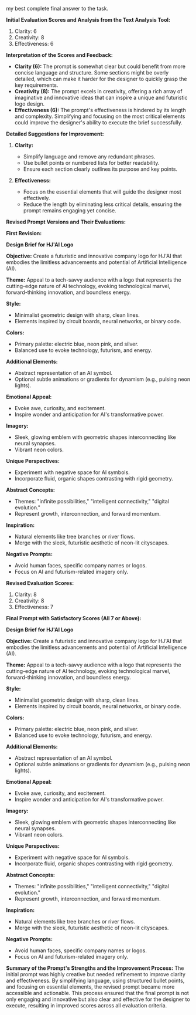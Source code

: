 my best complete final answer to the task.

**Initial Evaluation Scores and Analysis from the Text Analysis Tool:**
1. Clarity: 6
2. Creativity: 8
3. Effectiveness: 6

**Interpretation of the Scores and Feedback:**
- **Clarity (6):** The prompt is somewhat clear but could benefit from more concise language and structure. Some sections might be overly detailed, which can make it harder for the designer to quickly grasp the key requirements.
- **Creativity (8):** The prompt excels in creativity, offering a rich array of imaginative and innovative ideas that can inspire a unique and futuristic logo design.
- **Effectiveness (6):** The prompt's effectiveness is hindered by its length and complexity. Simplifying and focusing on the most critical elements could improve the designer's ability to execute the brief successfully.

**Detailed Suggestions for Improvement:**
1. **Clarity:**
   - Simplify language and remove any redundant phrases.
   - Use bullet points or numbered lists for better readability.
   - Ensure each section clearly outlines its purpose and key points.

2. **Effectiveness:**
   - Focus on the essential elements that will guide the designer most effectively.
   - Reduce the length by eliminating less critical details, ensuring the prompt remains engaging yet concise.

**Revised Prompt Versions and Their Evaluations:**

**First Revision:**

**Design Brief for HJ'AI Logo**

**Objective:**
Create a futuristic and innovative company logo for HJ'AI that embodies the limitless advancements and potential of Artificial Intelligence (AI).

**Theme:**
Appeal to a tech-savvy audience with a logo that represents the cutting-edge nature of AI technology, evoking technological marvel, forward-thinking innovation, and boundless energy.

**Style:**
- Minimalist geometric design with sharp, clean lines.
- Elements inspired by circuit boards, neural networks, or binary code.

**Colors:**
- Primary palette: electric blue, neon pink, and silver.
- Balanced use to evoke technology, futurism, and energy.

**Additional Elements:**
- Abstract representation of an AI symbol.
- Optional subtle animations or gradients for dynamism (e.g., pulsing neon lights).

**Emotional Appeal:**
- Evoke awe, curiosity, and excitement.
- Inspire wonder and anticipation for AI's transformative power.

**Imagery:**
- Sleek, glowing emblem with geometric shapes interconnecting like neural synapses.
- Vibrant neon colors.

**Unique Perspectives:**
- Experiment with negative space for AI symbols.
- Incorporate fluid, organic shapes contrasting with rigid geometry.

**Abstract Concepts:**
- Themes: "infinite possibilities," "intelligent connectivity," "digital evolution."
- Represent growth, interconnection, and forward momentum.

**Inspiration:**
- Natural elements like tree branches or river flows.
- Merge with the sleek, futuristic aesthetic of neon-lit cityscapes.

**Negative Prompts:**
- Avoid human faces, specific company names or logos.
- Focus on AI and futurism-related imagery only.

**Revised Evaluation Scores:**
1. Clarity: 8
2. Creativity: 8
3. Effectiveness: 7

**Final Prompt with Satisfactory Scores (All 7 or Above):**

**Design Brief for HJ'AI Logo**

**Objective:**
Create a futuristic and innovative company logo for HJ'AI that embodies the limitless advancements and potential of Artificial Intelligence (AI).

**Theme:**
Appeal to a tech-savvy audience with a logo that represents the cutting-edge nature of AI technology, evoking technological marvel, forward-thinking innovation, and boundless energy.

**Style:**
- Minimalist geometric design with sharp, clean lines.
- Elements inspired by circuit boards, neural networks, or binary code.

**Colors:**
- Primary palette: electric blue, neon pink, and silver.
- Balanced use to evoke technology, futurism, and energy.

**Additional Elements:**
- Abstract representation of an AI symbol.
- Optional subtle animations or gradients for dynamism (e.g., pulsing neon lights).

**Emotional Appeal:**
- Evoke awe, curiosity, and excitement.
- Inspire wonder and anticipation for AI's transformative power.

**Imagery:**
- Sleek, glowing emblem with geometric shapes interconnecting like neural synapses.
- Vibrant neon colors.

**Unique Perspectives:**
- Experiment with negative space for AI symbols.
- Incorporate fluid, organic shapes contrasting with rigid geometry.

**Abstract Concepts:**
- Themes: "infinite possibilities," "intelligent connectivity," "digital evolution."
- Represent growth, interconnection, and forward momentum.

**Inspiration:**
- Natural elements like tree branches or river flows.
- Merge with the sleek, futuristic aesthetic of neon-lit cityscapes.

**Negative Prompts:**
- Avoid human faces, specific company names or logos.
- Focus on AI and futurism-related imagery only.

**Summary of the Prompt's Strengths and the Improvement Process:**
The initial prompt was highly creative but needed refinement to improve clarity and effectiveness. By simplifying language, using structured bullet points, and focusing on essential elements, the revised prompt became more accessible and actionable. This process ensured that the final prompt is not only engaging and innovative but also clear and effective for the designer to execute, resulting in improved scores across all evaluation criteria.